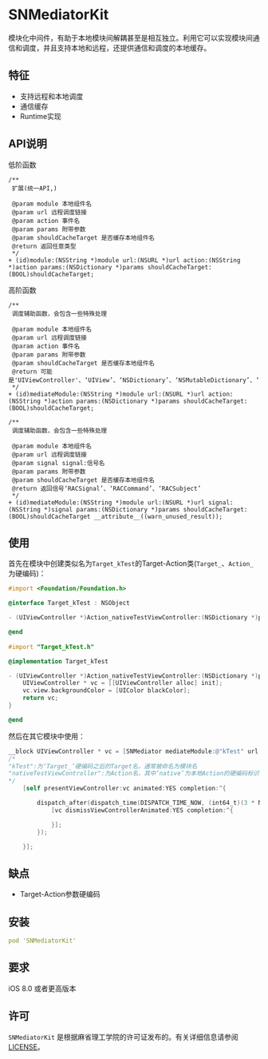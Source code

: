 # SNMediatorKit

模块化中间件，有助于本地模块间解耦甚至是相互独立。利用它可以实现模块间通信和调度，并且支持本地和远程，还提供通信和调度的本地缓存。

## 特征

- 支持远程和本地调度
- 通信缓存
- Runtime实现

## API说明

低阶函数

```objc
/**
 扩展(统一API,)

 @param module 本地组件名
 @param url 远程调度链接
 @param action 事件名
 @param params 附带参数
 @param shouldCacheTarget 是否缓存本地组件名
 @return 返回任意类型
 */
+ (id)module:(NSString *)module url:(NSURL *)url action:(NSString *)action params:(NSDictionary *)params shouldCacheTarget:(BOOL)shouldCacheTarget;
```

高阶函数

```objc
/**
 调度辅助函数，会包含一些特殊处理
 
 @param module 本地组件名
 @param url 远程调度链接
 @param action 事件名
 @param params 附带参数
 @param shouldCacheTarget 是否缓存本地组件名
 @return 可能是'UIViewController'、‘UIView’、‘NSDictionary’、‘NSMutableDictionary’、‘NSArray’、‘NSMutableArray’、‘NSNumber’、‘NSSet’、‘NSMutableSet’、‘NSString’
 */
+ (id)mediateModule:(NSString *)module url:(NSURL *)url action:(NSString *)action params:(NSDictionary *)params shouldCacheTarget:(BOOL)shouldCacheTarget;

/**
 调度辅助函数，会包含一些特殊处理
 
 @param module 本地组件名
 @param url 远程调度链接
 @param signal signal:信号名
 @param params 附带参数
 @param shouldCacheTarget 是否缓存本地组件名
 @return 返回信号‘RACSignal’、‘RACCommand’、‘RACSubject’
 */
+ (id)mediateModule:(NSString *)module url:(NSURL *)url signal:(NSString *)signal params:(NSDictionary *)params shouldCacheTarget:(BOOL)shouldCacheTarget __attribute__((warn_unused_result));
```

## 使用

首先在模块中创建类似名为`Target_kTest`的Target-Action类(`Target_`、`Action_`为硬编码)：

```objective-c
#import <Foundation/Foundation.h>

@interface Target_kTest : NSObject

- (UIViewController *)Action_nativeTestViewController:(NSDictionary *)params;

@end
    
#import "Target_kTest.h"

@implementation Target_kTest

- (UIViewController *)Action_nativeTestViewController:(NSDictionary *)params {
	UIViewController * vc = [[UIViewController alloc] init];
	vc.view.backgroundColor = [UIColor blackColor];
	return vc;
}

@end
```

然后在其它模块中使用：

```objective-c
__block UIViewController * vc = [SNMediator mediateModule:@"kTest" url:nil action:@"nativeTestViewController" params:nil shouldCacheTarget:NO];
/*
"kTest":为‘Target_’硬编码之后的Target名，通常被命名为模块名
"nativeTestViewController":为Action名，其中‘native’为本地Action的硬编码标识，SNMediatorKit的调度顺序：远程调度 —> 本地调度，所以在各模块中只有本地调度，若有远程调度的需求，也没关系，因为始终都会到达本地调度这一步。
*/
    [self presentViewController:vc animated:YES completion:^{

        dispatch_after(dispatch_time(DISPATCH_TIME_NOW, (int64_t)(3 * NSEC_PER_SEC)), dispatch_get_main_queue(), ^{
            [vc dismissViewControllerAnimated:YES completion:^{

            }];
        });

    }];
```

## 缺点

- Target-Action参数硬编码

## 安装

```yaml
pod 'SNMediatorKit'
```

## 要求

iOS 8.0 或者更高版本

## 许可

`SNMediatorKit` 是根据麻省理工学院的许可证发布的。有关详细信息请参阅[LICENSE](https://github.com/snlo/SNMediatorKit/blob/master/LICENSE)。